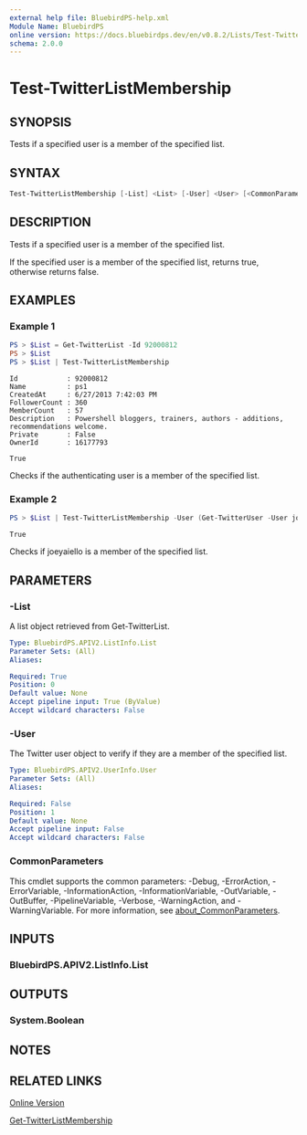 ```yaml
---
external help file: BluebirdPS-help.xml
Module Name: BluebirdPS
online version: https://docs.bluebirdps.dev/en/v0.8.2/Lists/Test-TwitterListMembership
schema: 2.0.0
---
```


# Test-TwitterListMembership

## SYNOPSIS

Tests if a specified user is a member of the specified list.

## SYNTAX

```powershell
Test-TwitterListMembership [-List] <List> [-User] <User> [<CommonParameters>]
```

## DESCRIPTION

Tests if a specified user is a member of the specified list.

If the specified user is a member of the specified list, returns true, otherwise returns false.

## EXAMPLES

### Example 1

```powershell
PS > $List = Get-TwitterList -Id 92000812
PS > $List
PS > $List | Test-TwitterListMembership
```

```text
Id            : 92000812
Name          : ps1
CreatedAt     : 6/27/2013 7:42:03 PM
FollowerCount : 360
MemberCount   : 57
Description   : Powershell bloggers, trainers, authors - additions, recommendations welcome.
Private       : False
OwnerId       : 16177793

True
```

Checks if the authenticating user is a member of the specified list.

### Example 2

```powershell
PS > $List | Test-TwitterListMembership -User (Get-TwitterUser -User joeyaiello)
```

```text
True
```

Checks if joeyaiello is a member of the specified list.

## PARAMETERS

### -List

A list object retrieved from Get-TwitterList.

```yaml
Type: BluebirdPS.APIV2.ListInfo.List
Parameter Sets: (All)
Aliases:

Required: True
Position: 0
Default value: None
Accept pipeline input: True (ByValue)
Accept wildcard characters: False
```

### -User

The Twitter user object to verify if they are a member of the specified list.

```yaml
Type: BluebirdPS.APIV2.UserInfo.User
Parameter Sets: (All)
Aliases:

Required: False
Position: 1
Default value: None
Accept pipeline input: False
Accept wildcard characters: False
```

### CommonParameters

This cmdlet supports the common parameters: -Debug, -ErrorAction, -ErrorVariable, -InformationAction, -InformationVariable, -OutVariable, -OutBuffer, -PipelineVariable, -Verbose, -WarningAction, and -WarningVariable. For more information, see [about_CommonParameters](http://go.microsoft.com/fwlink/?LinkID=113216).

## INPUTS

### BluebirdPS.APIV2.ListInfo.List

## OUTPUTS

### System.Boolean

## NOTES

## RELATED LINKS

[Online Version](https://docs.bluebirdps.dev/en/v0.8.2/Lists/Test-TwitterListMembership)

[Get-TwitterListMembership](https://docs.bluebirdps.dev/en/v0.8.2/Lists/Get-TwitterListMembership)
